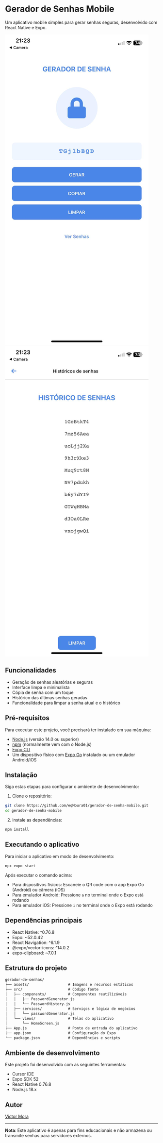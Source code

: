 # Gerador de Senhas Mobile

Um aplicativo mobile simples para gerar senhas seguras, desenvolvido com React Native e Expo.

![Tela inicial do aplicativo](/img/app-image-001.jpeg)
![Tela de historico de senhas do aplicativo](/img/app-image-002.jpeg)

## Funcionalidades

- Geração de senhas aleatórias e seguras
- Interface limpa e minimalista
- Cópia de senha com um toque
- Histórico das últimas senhas geradas
- Funcionalidade para limpar a senha atual e o histórico

## Pré-requisitos

Para executar este projeto, você precisará ter instalado em sua máquina:

- [Node.js](https://nodejs.org/) (versão 14.0 ou superior)
- [npm](https://www.npmjs.com/) (normalmente vem com o Node.js)
- [Expo CLI](https://docs.expo.dev/get-started/installation/)
- Um dispositivo físico com [Expo Go](https://expo.dev/client) instalado ou um emulador Android/iOS

## Instalação

Siga estas etapas para configurar o ambiente de desenvolvimento:

1. Clone o repositório:
```bash
git clone https://github.com/eqMoura01/gerador-de-senha-mobile.git
cd gerador-de-senha-mobile
```

2. Instale as dependências:
```bash
npm install
```

## Executando o aplicativo

Para iniciar o aplicativo em modo de desenvolvimento:

```bash
npx expo start
```

Após executar o comando acima:

- Para dispositivos físicos: Escaneie o QR code com o app Expo Go (Android) ou câmera (iOS)
- Para emulador Android: Pressione `a` no terminal onde o Expo está rodando
- Para emulador iOS: Pressione `i` no terminal onde o Expo está rodando

## Dependências principais

- React Native: ^0.76.8
- Expo: ~52.0.42
- React Navigation: ^6.1.9
- @expo/vector-icons: ^14.0.2
- expo-clipboard: ~7.0.1

## Estrutura do projeto

```
gerador-de-senhas/
├── assets/                  # Imagens e recursos estáticos
├── src/                     # Código fonte
│   ├── components/          # Componentes reutilizáveis
│   │   ├── PasswordGenerator.js
│   │   └── PasswordHistory.js
│   ├── services/            # Serviços e lógica de negócios
│   │   └── passwordGenerator.js
│   └── views/               # Telas do aplicativo
│       └── HomeScreen.js
├── App.js                   # Ponto de entrada do aplicativo
├── app.json                 # Configuração do Expo
└── package.json             # Dependências e scripts
```

## Ambiente de desenvolvimento

Este projeto foi desenvolvido com as seguintes ferramentas:

- Cursor IDE
- Expo SDK 52
- React Native 0.76.8
- Node.js 18.x

## Autor

[Victor Mora](https://github.com/eqMoura01)

---

**Nota**: Este aplicativo é apenas para fins educacionais e não armazena ou transmite senhas para servidores externos. 